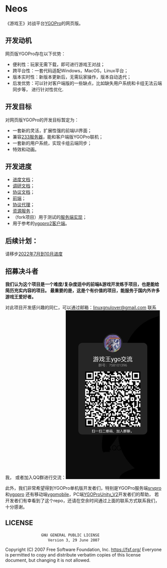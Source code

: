 # Neos
《游戏王》对战平台[YGOPro](https://github.com/Fluorohydride/ygopro)的网页版。

## 开发动机
网页版YGOPro存在以下优势：
- 便利性：玩家无需下载，即可进行游戏王对战；
- 跨平台性：一套代码适配Windows，MacOS，Linux平台；
- 版本实时性：新版本更新后，无需玩家操作，版本自动迭代；
- 后发优势：可以针对客户端版的一些缺点，比如缺失用户系统和卡组无法云端同步等，
进行针对性优化.

## 开发目标
对网页版YGOPro的开发目标暂定为：
- 一套新的灵活，扩展性强的前端UI界面；
- 兼容[233服务器](https://ygo233.com/)，能和客户端版YGOPro联机；
- 一套新的用户系统，实现卡组云端同步；
- 特效和动画。

## 开发进度
- [进度文档](./doc/progress)；
- [调研文档](./doc/investigation)；
- [协议文档](./doc/investigation/protocol.md)；
- [前端](https://github.com/DarkNeos/neos-ts)；
- [协议代理](https://github.com/DarkNeos/ygopro-proxy)；
- [资源服务](https://github.com/DarkNeos/neos-rs)；
- （fork项目）用于测试的[服务端实现](https://github.com/DarkNeos/srvpro)；
- 用于参考的[ygopro2客户端](https://code.mycard.moe/mycard/YGOProUnity_V2)。

## 后续计划：
请移步[2022年7月到10月进度](./doc/progress/2022-07-01_2022-10-07.md)

## 招募决斗者

**我们认为这个项目是一个难度/复杂度适中的前端&游戏开发练手项目，也是能给简历充实内容的项目。
最重要的是，这是个有价值的项目，能服务于国内外许多游戏王爱好者。**

对此项目开发感兴趣的同仁，可以通过邮箱：linuxgnulover@gmail.com 联系我，
或者加入QQ群进行交流：<img src="./assets/ygo_qq.png" width=300 high=300>

此外，我们非常希望得到YGOPro单机版开发者们，特别是YGOPro服务端[srvpro](https://github.com/mycard/srvpro)和[ygopro](https://github.com/mycard/ygopro/tree/server)
还有移动端[ygomobile](https://github.com/mycard/ygomobile)，PC端[YGOProUnity_V2](https://code.mycard.moe/mycard/YGOProUnity_V2)开发者们的帮助，
若开发者们有幸看到了这个repo，还请在空余时间通过上面的联系方式联系我们，十分感谢。

## LICENSE
                    GNU GENERAL PUBLIC LICENSE
                       Version 3, 29 June 2007

 Copyright (C) 2007 Free Software Foundation, Inc. <https://fsf.org/>
 Everyone is permitted to copy and distribute verbatim copies
 of this license document, but changing it is not allowed.
